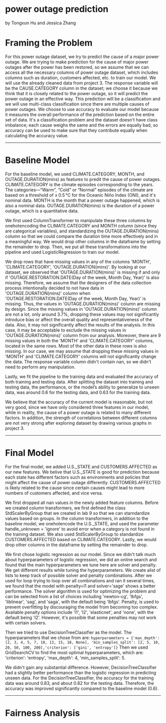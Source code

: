 # power outage prediction
by Tongxun Hu and Jessica Zhang

# Framing the Problem

For this power outage dataset, we try to predict the cause of a major power outage. We are trying to make prediction for the cause of major power outages after the power has been restored, so we assume that we can access all the necessary columns of power outage dataset, which includes columns such as duration, customers affected, etc. to train our model. We will use the already cleaned data from project 3. The response variable will be the CAUSE.CATEGORY column in the dataset; we choose it because we think that it is closely related to the power outage, so it will predict the power outage in an effective way. This prediction will be a classification and we will use multi-class classification since there are multiple causes of power outages. We choose to use accuracy to evaluate our model because it measures the overall performance of the prediction based on the entire set of data. It's a classification problem and the dataset doesn't have class imbalance; each cause weighs the same and the errors are equally bad, so accuracy can be used to make sure that they contribute equally when calculating the accuracy value. 


------
# Baseline Model

For the baseline model, we used CLIMATE.CATEGORY, MONTH, and OUTAGE.DURATION(mins) as features to predit the cause of power outages. CLIMATE.CATEGORY is the climate episodes corresponding to the years. The categories—“Warm”, “Cold” or “Normal” episodes of the climate are based on a threshold of ± 0.5 °C for the Oceanic Niño Index (ONI), and it's nominal data. MONTH is the month that a power outage happened, which is also a nominal data. OUTAGE.DURATION(mins) is the duration of a power outage, which is a quantitative data. 

We first used ColumnTransformer to manipulate these three columns by onehotencoding the CLIMATE.CATEGORY and MONTH column (since they are categorical variables), and standardizing the OUTAGE.DURATION(mins) column so that we could compare the duration time more effectively and in a meaningful way. We would drop other columns in the dataframe by setting the remainder to drop. Then, we put all these transformations into the pipeline and used LogisticRegression to train our model. 

We drop rows that have missing values in any of the columns 'MONTH', 'CLIMATE.CATEGORY', 'OUTAGE.DURATION(mins)'. By looking at our dataset, we observed that 'OUTAGE.DURATION(mins)' is missing if and only if 'OUTAGE.RESTORATION.DATE(Day of the week, Month Day, Year)' is also missing. Therefore, we assume that the designers of the data collection process intentionally decided to not have data in 'OUTAGE.DURATION(mins)' column when 'OUTAGE.RESTORATION.DATE(Day of the week, Month Day, Year)' is missing. Thus, the values in 'OUTAGE.DURATION(mins)' column are missing by design. Since the missing values in 'OUTAGE.DURATION(mins)' column are not a lot, only around 3.7%, dropping these values may not significantly introduce bias or affect the overall quality and representativeness of the data. Also, it may not significantly affect the results of the analysis. In this case, it may be acceptable to exclude the missing values in 'OUTAGE.DURATION(mins)' column from our analysis. Moreover, there are 9 missing values in both the 'MONTH' and 'CLIMATE.CATEGORY' columns, located in the same rows. Most of the other data in these rows is also missing. In our case, we may assume that dropping these missing values in 'MONTH' and 'CLIMATE.CATEGORY' columns will not significantly change the data. The response variable column didn't contain nan, so we didn't need to perform any manipulation.

Lastly, we fit the pipeline to the training data and evaluated the accuracy of both training and testing data. After splitting the dataset into training and testing data, the performance, or the model’s ability to generalize to unseen data, was around 0.6 for the testing data, and 0.63 for the training data. 

We believe that the accuracy of the current model is reasonable, but not very good, since we have only considered three features in our model, while in reality, the cause of a power outage is related to many different factors. In addition, the strength of correlations between different columns are not very strong after exploring dataset by drawing various graphs in project 3. 


------
# Final Model

For the final model, we added U.S._STATE and CUSTOMERS.AFFECTED as our new features. We belive that U.S._STATE is good for prediction because each state has different factors such as environments and policies that might affect the cause of power outage differently. CUSTOMERS.AFFECTED is likely related to the cause since certain causes might lead to more numbers of customers affected, and vice versa. 

We first dropped all nan values in the newly added feature columns. Before we created column transformers, we first defined the class StdScalerByGroup that we created in lab 9 so that we can starndardize values based on groups. In the column transformers, in addition to the baseline model, we onehotencode the U.S._STATE, and used the parameter handle_unknown = 'ignore' to avoid error when a category is not found in the training dataset. We also used StdScalerByGroup to standardize CUSTOMERS.AFFECTED based on CLIMATE.CATEGORY. Lastly, we would drop other columns in the dataframe by setting the remainder to drop. 

We first chose logistic regression as our model. Since we didn't talk much about hyperparameters of logistic regression, we did an online search and found that the main hyperparameters we tune here are solver and penalty. We get different results while tuning the hyperparameters. We create alist of lists to keep track of possible solver and penalty combinations. After we used for loop trying to loop over all combinations and ran it several times, we found that the model with penalty=l1 and solver='sage' shows a better performance. The solver algorithm is used for optimizing the problem and can be selected from a list of choices including 'newton-cg', 'lbfgs', 'liblinear', 'sag', and 'saga', with the default being 'lbfgs'. Penalty, is used to prevent overfitting by discouraging the model from becoming too complex. Available penalty options include 'l1', 'l2', 'elasticnet', and 'none', with the default being 'l2'. However, it's possible that some penalties may not work with certain solvers. 

Then we tried to use DecisionTreeClassifier as the model. The hyperparameters that we chose from are: 
`hyperparameters = {'max_depth': [2, 3, 4, 5, 7, 10, 13, 15, 18, None], 'min_samples_split': [2, 5, 10, 20, 50, 100, 200],'criterion': ['gini', 'entropy']}` Then we used GridSearchCV to find the most optimal hyperparameters, which are: 'criterion': 'entropy', 'max_depth': 4, 'min_samples_split': 5. 

We didn't gain any substantial difference. However, DecisionTreeClassifier had a slightly better performance than the logistic regression in predicting unseen data. For the DecisionTreeClassifier, the accuracy for the training data was around 0.83, and about 0.82 for the testing data. Therefore, the accuracy was improved significantly compared to the baseline model (0.6).


------
# Fairness Analysis



